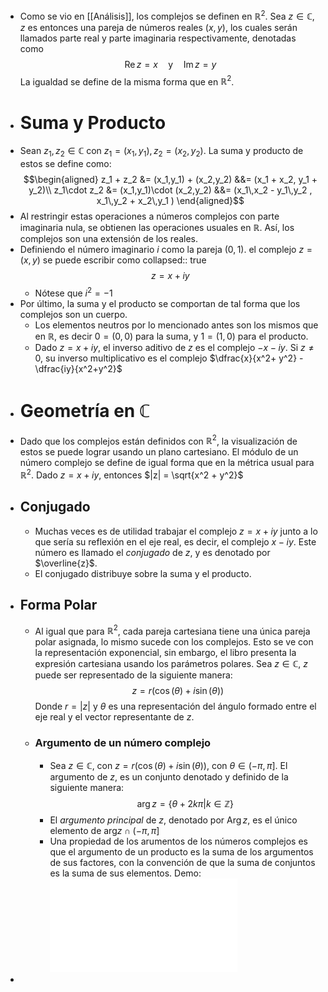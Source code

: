 - Como se vio en [[Análisis]], los complejos se definen en $\mathbb{R}^2$. Sea $z\in\mathbb{C}$, $z$ es entonces una pareja de números reales $(x,y)$, los cuales serán llamados parte real y parte imaginaria respectivamente, denotadas como
  $$\text{Re}\,z = x \quad \text{y} \quad \text{Im}\,z = y$$
  La igualdad se define de la misma forma que en $\mathbb{R}^2$.
- # Suma y Producto
- Sean $z_1,z_2\in\mathbb{C}$ con $z_1 = (x_1,y_1),\,z_2=(x_2,y_2)$. La suma y producto de estos se define como:
  $$\begin{aligned}
  z_1 + z_2 &= (x_1,y_1) + (x_2,y_2) &&= (x_1 + x_2, y_1 + y_2)\\
  z_1\cdot z_2 &= (x_1,y_1)\cdot (x_2,y_2) &&= (x_1\,x_2 - y_1\,y_2 , x_1\,y_2 + x_2\,y_1 )
  \end{aligned}$$
- Al restringir estas operaciones a números complejos con parte imaginaria nula, se obtienen las operaciones usuales en $\mathbb{R}$. Así, los complejos son una extensión de los reales.
- Definiendo el número imaginario $i$ como la pareja $(0,1)$. el complejo $z=(x,y)$ se puede escribir como
  collapsed:: true
  $$z = x + iy$$
	- Nótese que $i^2 = -1$
- Por último, la suma y el producto se comportan de tal forma que los complejos son un cuerpo.
	- Los elementos neutros por lo mencionado antes son los mismos que en $\mathbb{R}$, es decir
	  $0 = (0,0)$ para la suma, y $1 = (1,0)$ para el producto.
	- Dado $z=x+iy$, el inverso aditivo de $z$ es el complejo $-x - iy$. Si $z\not=0$, su inverso multiplicativo es el complejo $\dfrac{x}{x^2+ y^2} - \dfrac{iy}{x^2+y^2}$
- # Geometría en $\mathbb{C}$
- Dado que los complejos están definidos con $\mathbb{R}^2$, la visualización de estos se puede lograr usando un plano cartesiano.  El módulo de un número complejo se define de igual forma que en la métrica usual para $\mathbb{R}^2$. Dado $z = x + iy$, entonces $|z| = \sqrt{x^2 + y^2}$
- ## Conjugado
	- Muchas veces es de utilidad trabajar el complejo $z=x+iy$ junto a lo que sería su reflexión en el eje real, es decir, el complejo $x-iy$. Este número es llamado el *conjugado* de $z$, y es denotado por $\overline{z}$.
	- El conjugado distribuye sobre la suma y el producto.
- ## Forma Polar
	- Al igual que para $\mathbb{R}^2$, cada pareja cartesiana tiene una única pareja polar asignada, lo mismo sucede con los complejos. Esto se ve con la representación exponencial, sin embargo, el libro presenta la expresión cartesiana usando los parámetros polares. Sea $z\in\mathbb{C}$, $z$ puede ser representado de la siguiente manera:
	  $$z = r(\cos(\theta) + i\sin(\theta))$$
	  Donde $r=|z|$ y $\theta$ es una representación del ángulo formado entre el eje real y el vector representante de $z$.
	- ### Argumento de un número complejo
		- Sea $z\in\mathbb{C}$, con $z = r(\cos(\theta) + i\sin(\theta))$, con $\theta \in (-\pi,\pi]$. El argumento de $z$, es un conjunto denotado y definido de la siguiente manera:
		  $$\text{arg}\,z = \{\theta + 2k\pi | k \in \mathbb{Z}\}$$
		- El *argumento principal* de $z$, denotado por $\text{Arg}\,z$, es el único elemento de $\text{arg} z \cap (-\pi, \pi]$
		- Una propiedad de los arumentos de los números complejos es que el argumento de un producto es la suma de los argumentos de sus factores, con la convención de que la suma de conjuntos es la suma de sus elementos. Demo: ![argumentos.pdf](../assets/AssetsPDF_1724126123535_0.pdf)
-